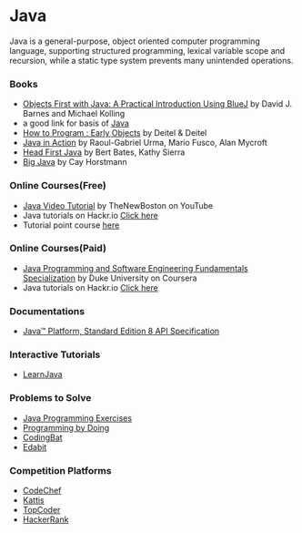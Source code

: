 # Java
Java is a general-purpose, object oriented computer programming language, supporting structured programming, lexical variable scope and recursion, while a static type system prevents many unintended operations.

### Books

- [Objects First with Java: A Practical Introduction Using BlueJ](https://www.amazon.com/gp/product/0134477367/)  by David J. Barnes and Michael Kolling 
- a good link for basis of [Java](https://beginnersbook.com/java-tutorial-for-beginners-with-examples/)
- [How to Program : Early Objects](http://www.deitel.com/Books/Java/JavaHowtoProgram11e/tabid/3683/Default.aspx) by Deitel & Deitel
- [Java in Action](https://www.manning.com/books/modern-java-in-action) by Raoul-Gabriel Urma, Mario Fusco, Alan Mycroft
- [Head First Java](https://www.oreilly.com/library/view/head-first-java/0596009208/) by Bert Bates, Kathy Sierra
- [Big Java](http://horstmann.com/bigjava/index.html) by Cay Horstmann

### Online Courses(Free)

- [Java Video Tutorial](https://www.youtube.com/watch?v=Hl-zzrqQoSE&list=PLFE2CE09D83EE3E28) by TheNewBoston on YouTube
- Java tutorials on Hackr.io [Click here](https://hackr.io/tutorials/learn-java?sort=upvotes&type_tags%5B%5D=1)
- Tutorial point course [here](https://www.tutorialspoint.com/java/)

### Online Courses(Paid)
- [Java Programming and Software Engineering Fundamentals Specialization](https://www.coursera.org/specializations/java-programming) by Duke University on Coursera
- Java tutorials on Hackr.io [Click here](https://hackr.io/tutorials/learn-java?sort=upvotes&type_tags%5B%5D=2)

### Documentations

- [Java™ Platform, Standard Edition 8
API Specification](https://docs.oracle.com/javase/8/docs/api/)

### Interactive Tutorials

- [LearnJava](https://www.learnjavaonline.org/) 

### Problems to Solve

- [Java Programming Exercises](https://www.w3resource.com/java-tutorial/)
- [Programming by Doing](https://programmingbydoing.com/)
- [CodingBat](https://codingbat.com/java)
- [Edabit](https://edabit.com/challenges/java)

### Competition Platforms

- [CodeChef](https://www.codechef.com)
- [Kattis](https://open.kattis.com/)
- [TopCoder](https://www.topcoder.com/)
- [HackerRank](https://www.hackerrank.com/domains/java)
